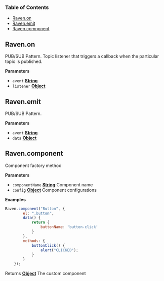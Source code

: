 <!-- Generated by documentation.js. Update this documentation by updating the source code. -->

### Table of Contents

-   [Raven.on](#ravenon)
-   [Raven.emit](#ravenemit)
-   [Raven.component](#ravencomponent)

## Raven.on

PUB/SUB Pattern. Topic listener that triggers a callback when the 
particular topic is published.

**Parameters**

-   `event` **[String](https://developer.mozilla.org/en-US/docs/Web/JavaScript/Reference/Global_Objects/String)** 
-   `listener` **[Object](https://developer.mozilla.org/en-US/docs/Web/JavaScript/Reference/Global_Objects/Object)** 

## Raven.emit

PUB/SUB Pattern.

**Parameters**

-   `event` **[String](https://developer.mozilla.org/en-US/docs/Web/JavaScript/Reference/Global_Objects/String)** 
-   `data` **[Object](https://developer.mozilla.org/en-US/docs/Web/JavaScript/Reference/Global_Objects/Object)** 

## Raven.component

Component factory method

**Parameters**

-   `componentName` **[String](https://developer.mozilla.org/en-US/docs/Web/JavaScript/Reference/Global_Objects/String)** Component name
-   `config` **[Object](https://developer.mozilla.org/en-US/docs/Web/JavaScript/Reference/Global_Objects/Object)** Component configurations

**Examples**

```javascript
Raven.component("Button", {
        el: ".button", 
        data() {  
            return {
                buttonName: 'button-click'
            }
        },
        methods: {
            buttonClick() {
                alert("CLICKED");
            }
        }
    });
```

Returns **[Object](https://developer.mozilla.org/en-US/docs/Web/JavaScript/Reference/Global_Objects/Object)** The custom component
